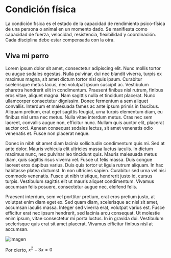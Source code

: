 # Condición física

La condición física es el estado de la capacidad de rendimiento psico-física de una persona o animal en un momento dado. Se manifiesta como capacidad de fuerza, velocidad, resistencia, flexibilidad y coordinación. Cada disciplina debe estar compensada con la otra.

## Viva mi perro

 Lorem ipsum dolor sit amet, consectetur adipiscing elit. Nunc mollis tortor eu augue sodales egestas. Nulla pulvinar, dui nec blandit viverra, turpis ex maximus magna, sit amet dictum tortor nisl quis ipsum. Curabitur scelerisque metus lacus, nec volutpat ipsum suscipit ac. Vestibulum pharetra hendrerit elit in condimentum. Praesent finibus nisl rutrum, finibus eros vitae, aliquet magna. Nam sagittis nulla et tincidunt placerat. Nunc ullamcorper consectetur dignissim. Donec fermentum a sem aliquet convallis. Interdum et malesuada fames ac ante ipsum primis in faucibus. Aliquam pretium, erat eget sagittis feugiat, urna turpis elementum diam, eu finibus nisl urna nec metus. Nulla vitae interdum metus. Cras nec sem laoreet, convallis augue non, efficitur nunc. Nullam quis auctor elit, placerat auctor orci. Aenean consequat sodales lectus, sit amet venenatis odio venenatis et. Fusce non placerat neque.

Donec in nibh sit amet diam lacinia sollicitudin condimentum quis mi. Sed at ante dolor. Mauris vehicula elit ultricies massa luctus iaculis. In dictum maximus nunc, nec pulvinar leo tincidunt quis. Mauris malesuada metus diam, quis sagittis risus viverra vel. Fusce ut felis massa. Duis congue laoreet eros dapibus varius. Duis quis tortor ut ligula rutrum aliquam. In hac habitasse platea dictumst. In non ultricies sapien. Curabitur sed urna vel nisi commodo venenatis. Fusce ut nibh tristique, hendrerit justo id, cursus turpis. Vestibulum sagittis elit ut mauris aliquet condimentum. Vivamus accumsan felis posuere, consectetur augue nec, eleifend felis.

Praesent interdum, sem vel porttitor pretium, erat eros pretium justo, at volutpat enim diam eget ex. Sed quam diam, scelerisque ac nisl sit amet, accumsan iaculis massa. Integer sed viverra erat, volutpat varius est. Fusce efficitur erat nec ipsum hendrerit, sed lacinia arcu consequat. Ut molestie enim ipsum, vitae consectetur mi porta luctus. In in gravida dui. Vestibulum scelerisque quis erat sit amet placerat. Vivamus efficitur finibus nisl at accumsan. 

![imagen](https://s-media-cache-ak0.pinimg.com/originals/53/35/2d/53352dd50f96488cf0fc3cc567fe383b.jpg)

Por cierto, $x^2-3x=0$
